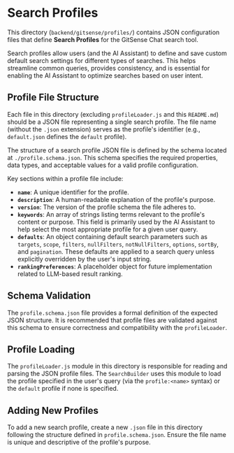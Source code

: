 <!--
Component: GitSense Search Tool Search Profiles Directory README
Block-UUID: 9875261b-4cb7-4956-9321-4ba5d731f01b
Parent-UUID: N/A
Version: 1.0.0
Description: Documentation for the search profiles directory and the structure of profile configuration files.
Language: Markdown
Created-at: 2025-05-31T17:25:13.753Z
Authors: Gemini 2.5 Flash Thinking (v1.0.0)
-->

# Search Profiles

This directory (`backend/gitsense/profiles/`) contains JSON configuration files that define **Search Profiles** for the GitSense Chat search tool.

Search profiles allow users (and the AI Assistant) to define and save custom default search settings for different types of searches. This helps streamline common queries, provides consistency, and is essential for enabling the AI Assistant to optimize searches based on user intent.

## Profile File Structure

Each file in this directory (excluding `profileLoader.js` and this `README.md`) should be a JSON file representing a single search profile. The file name (without the `.json` extension) serves as the profile's identifier (e.g., `default.json` defines the `default` profile).

The structure of a search profile JSON file is defined by the schema located at `./profile.schema.json`. This schema specifies the required properties, data types, and acceptable values for a valid profile configuration.

Key sections within a profile file include:

*   **`name`**: A unique identifier for the profile.
*   **`description`**: A human-readable explanation of the profile's purpose.
*   **`version`**: The version of the profile schema the file adheres to.
*   **`keywords`**: An array of strings listing terms relevant to the profile's content or purpose. This field is primarily used by the AI Assistant to help select the most appropriate profile for a given user query.
*   **`defaults`**: An object containing default search parameters such as `targets`, `scope`, `filters`, `nullFilters`, `notNullFilters`, `options`, `sortBy`, and `pagination`. These defaults are applied to a search query unless explicitly overridden by the user's input string.
*   **`rankingPreferences`**: A placeholder object for future implementation related to LLM-based result ranking.

## Schema Validation

The `profile.schema.json` file provides a formal definition of the expected JSON structure. It is recommended that profile files are validated against this schema to ensure correctness and compatibility with the `profileLoader`.

## Profile Loading

The `profileLoader.js` module in this directory is responsible for reading and parsing the JSON profile files. The `SearchBuilder` uses this module to load the profile specified in the user's query (via the `profile:<name>` syntax) or the `default` profile if none is specified.

## Adding New Profiles

To add a new search profile, create a new `.json` file in this directory following the structure defined in `profile.schema.json`. Ensure the file name is unique and descriptive of the profile's purpose.
